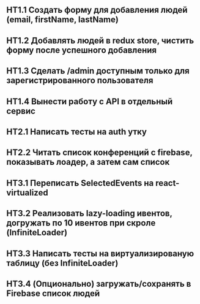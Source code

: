 ## HT1.1 Создать форму для добавления людей (email, firstName, lastName)
## HT1.2 Добавлять людей в redux store, чистить форму после успешного добавления
## HT1.3 Сделать /admin доступным только для зарегистрированного пользователя
## HT1.4 Вынести работу с API в отдельный сервис

## HT2.1 Написать тесты на auth утку
## HT2.2 Читать список конференций с firebase, показывать лоадер, а затем сам список

## HT3.1 Переписать SelectedEvents на react-virtualized
## HT3.2 Реализовать lazy-loading ивентов, догружать по 10 ивентов при скроле (InfiniteLoader)
## HT3.3 Написать тесты на виртуализированую таблицу (без InfiniteLoader)
## HT3.4 (Опционально) загружать/сохранять в Firebase список людей